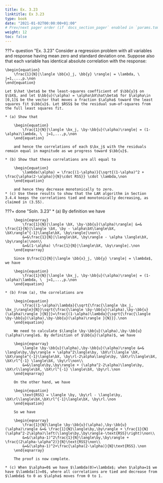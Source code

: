 ```yaml
---
title: Ex. 3.23
linktitle: Ex 3.23
type: book
date: "2021-01-02T00:00:00+01:00"
# Prev/next pager order (if `docs_section_pager` enabled in `params.toml`)
weight: 12
toc: false
---
```


???+ question "Ex. 3.23"
    Consider a regression problem with all variables and response having mean zero and standard deviation one. Suppose also that each variable has identical absolute correlation with the response:

	\begin{equation}
		\frac{1}{N}|\langle \bb{x}_j, \bb{y} \rangle| = \lambda, \  j=1,...,p.\non
	\end{equation}
	
    Let $\hat \beta$ be the least-squares coefficient of $\bb{y}$ on $\bX$, and let $\bb{u}(\alpha) = \alpha\bX\hat\beta$ for $\alpha\in [0,1]$ be the vector that moves a fraction $\alpha$ toward the least squares fit $\bb{u}$. Let $RSS$ be the residual sum-of-squares from the full least squares fit.
    
    * (a) Show that

    	\begin{equation}
			\frac{1}{N}|\langle \bx_j, \by-\bb{u}(\alpha)\rangle| = (1-\alpha)\lambda, \  j=1,...,p,\non
		\end{equation}
	
    	and hence the correlations of each $\bx_j$ with the residuals remain equal in magnitude as we progress toward $\bb{u}$.

	* (b) Show that these correlations are all equal to 
  
		\begin{equation}
			\lambda(\alpha) = \frac{(1-\alpha)}{\sqrt{(1-\alpha)^2 + \frac{\alpha(2-\alpha)}{N}\cdot RSS}} \cdot \lambda,\non
		\end{equation}

		and hence they decrease monotonically to zero.
    * (c) Use these results to show that the LAR algorithm in Section 3.4.4 keeps the correlations tied and monotonically decreasing, as claimed in (3.55).
	
???+ done "Soln. 3.23"
    * (a) By definition we have
		
        \begin{eqnarray}
		    \frac{1}{N}|\langle \bX, \by-\bb{u}(\alpha)\rangle| &=& \frac{1}{N}|\langle \bX, \by - \alpha\bX\langle\bX, \bX\rangle^{-1}\langle\bX, \by\rangle|\non\\
		    &=&\frac{1}{N}|\langle\bX, \by\rangle - \alpha \langle\bX, \by\rangle|\non\\
		    &=&(1-\alpha) \frac{1}{N}|\langle\bX, \by\rangle|.\non
		\end{eqnarray}
		
        Since $\frac{1}{N}|\langle \bb{x}_j, \bb{y} \rangle| = \lambda$, we have
		
        \begin{equation}
			\frac{1}{N}|\langle \bx_j, \by-\bb{u}(\alpha)\rangle| = (1-\alpha)\lambda, \  j=1,...,p.\non
		\end{equation}

	* (b) From (a), the correlations are
		
        \begin{equation}
			\frac{(1-\alpha)\lambda}{\sqrt{\frac{\langle \bx_j, \bx_j\rangle}{N}}\sqrt{\frac{\langle \by-\bb{u}(\alpha),\by-\bb{u}(\alpha)\rangle }{N}}}=\frac{(1-\alpha)\lambda}{\sqrt{\frac{\langle \by-\bb{u}(\alpha),\by-\bb{u}(\alpha)\rangle }{N}}}.\non
		\end{equation}
		
        We need to calculate $\langle \by-\bb{u}(\alpha),\by-\bb{u}(\alpha)\rangle$. By definition of $\bb{u}(\alpha)$, we have
		
        \begin{eqnarray}
		    \langle \by-\bb{u}(\alpha),\by-\bb{u}(\alpha)\rangle &=& \langle\by,\by\rangle + \alpha^2\langle\by, \bX\rl\langle \bX, \bX\rangle^{-1}\langle\bX, \by\rl-2\alpha\langle\by, \bX\rl\langle\bX, \bX\rl^{-1} \langle\bX, \by\rl\non\\
		    &=&\langle\by,\by\rangle + (\alpha^2-2\alpha)\langle\by, \bX\rl\langle\bX, \bX\rl^{-1} \langle\bX, \by\rl.\non
		\end{eqnarray}
		
        On the other hand, we have
		
        \begin{equation}
			\text{RSS} = \langle \by, \by\rl - \langle\by, \bX\rl\langle\bX,\bX\rl^{-1}\langle\bX, \by\rl.\non
		\end{equation}
		
        So we have
		
        \begin{eqnarray}
		    \frac{1}{N}\langle \by-\bb{u}(\alpha),\by-\bb{u}(\alpha)\rangle &=& \frac{1}{N}\langle\by,\by\rangle + \frac{1}{N}(\alpha^2-2\alpha)\left(\langle\by,\by\rangle-\text{RSS}\right)\non\\
		    &=&(\alpha-1)^2\frac{1}{N}\langle\by,\by\rangle + \frac{(2\alpha-\alpha^2)}{N}\text{RSS}\non\\
		    &=&(\alpha-1)^2+\frac{\alpha(2-\alpha)}{N}\text{RSS}.\non
		\end{eqnarray}
		
        The proof is now complete.

	* (c) When $\alpha=0$ we have $\lambda(0)=\lambda$; when $\alpha=1$ we have $\lambda(1)=0$, where all correlations are tied and decrease from $\lambda$ to 0 as $\alpha$ moves from 0 to 1.